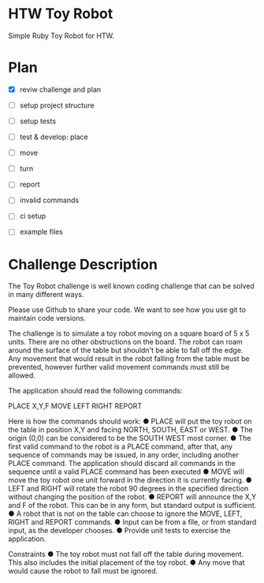 # HTW Toy Robot

Simple Ruby Toy Robot for HTW.






# Plan
- [x] reviw challenge and plan
- [ ] setup project structure
- [ ] setup tests
- [ ] test & develop: place
- [ ] move
- [ ] turn
- [ ] report
- [ ] invalid commands
- [ ] ci setup
- [ ] example files





# Challenge Description

The Toy Robot challenge is well known coding challenge that can be solved in many different ways.

Please use Github to share your code.  We want to see how you use git to maintain code versions.

The challenge is to simulate a toy robot moving on a square board of 5 x 5 units. There are no other obstructions on the board. The robot can roam around the surface of the table but
shouldn't be able to fall off the edge. Any movement that would result in the robot falling from
the table must be prevented, however further valid movement commands must still be allowed.

The application should read the following commands:

PLACE X,Y,F
MOVE
LEFT
RIGHT
REPORT

Here is how the commands should work:
● PLACE will put the toy robot on the table in position X,Y and facing NORTH, SOUTH,
EAST or WEST.
● The origin (0,0) can be considered to be the SOUTH WEST most corner.
● The first valid command to the robot is a PLACE command, after that, any sequence of
commands may be issued, in any order, including another PLACE command. The
application should discard all commands in the sequence until a valid PLACE command
has been executed
● MOVE will move the toy robot one unit forward in the direction it is currently facing.
● LEFT and RIGHT will rotate the robot 90 degrees in the specified direction without
changing the position of the robot.
● REPORT will announce the X,Y and F of the robot. This can be in any form, but standard
output is sufficient.
● A robot that is not on the table can choose to ignore the MOVE, LEFT, RIGHT and
REPORT commands.
● Input can be from a file, or from standard input, as the developer chooses.
● Provide unit tests to exercise the application.

Constraints
● The toy robot must not fall off the table during movement. This also includes the
initial placement of the toy robot.
● Any move that would cause the robot to fall must be ignored.
